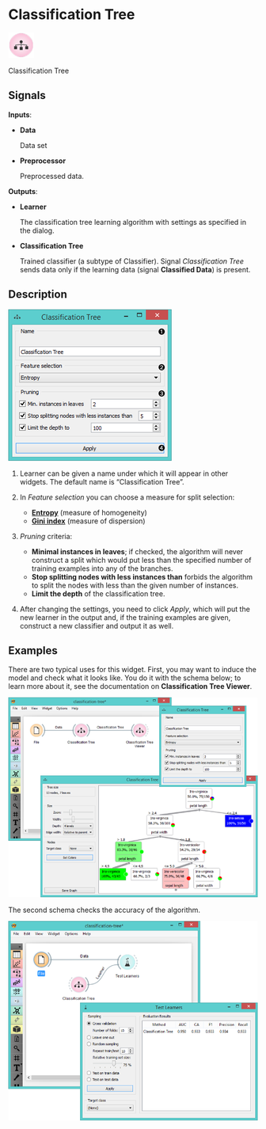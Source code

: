 Classification Tree
===================

![image](icons/classification-tree.png)

Classification Tree

Signals
-------

**Inputs**:

- **Data**

  Data set

- **Preprocessor**

  Preprocessed data.

**Outputs**:

- **Learner**

  The classification tree learning algorithm with settings as specified in the dialog.

- **Classification Tree**

  Trained classifier (a subtype of Classifier). Signal *Classification Tree* sends data only if the learning data (signal
  **Classified Data**) is present.

Description
-----------

![Classification Tree Widget](images/ClassificationTree-stamped.png)

1. Learner can be given a name under which it will appear in other widgets.
  The default name is “Classification Tree”.

2. In *Feature selection* you can choose a measure for split selection:
    - [**Entropy**](http://www.saedsayad.com/decision_tree.htm) (measure of homogeneity)
    - [**Gini index**](https://en.wikipedia.org/wiki/Gini_coefficient) (measure of dispersion)

3. *Pruning* criteria:
    - **Minimal instances in leaves**; if checked, the algorithm will never construct a
    split which would put less than the specified number of training
    examples into any of the branches.
    - **Stop splitting nodes with less instances than** forbids the algorithm to split
    the nodes with less than the given number of instances.
    - **Limit the depth** of the classification tree.

4. After changing the settings, you need to click *Apply*, which will
put the new learner in the output and, if the training examples are
given, construct a new classifier and output it as well.

Examples
--------

There are two typical uses for this widget. First, you may want to induce
the model and check what it looks like. You do it with the schema below;
to learn more about it, see the documentation on **Classification Tree Viewer**.

<img src="images/ClassificationTree-SimpleSchema.png" alt="image" width="600">

The second schema checks the accuracy of the algorithm.

<img src="images/ClassificationTree-SchemaLearner.png" alt="image" width="600">
